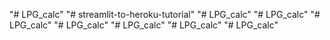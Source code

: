 "# LPG_calc" 
"# streamlit-to-heroku-tutorial" 
"# LPG_calc" 
"# LPG_calc" 
"# LPG_calc" 
"# LPG_calc" 
"# LPG_calc" 
"# LPG_calc" 
"# LPG_calc" 
